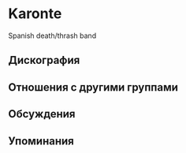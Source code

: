 # Karonte

Spanish death/thrash band

## Дискография


## Отношения с другими группами


## Обсуждения


## Упоминания

